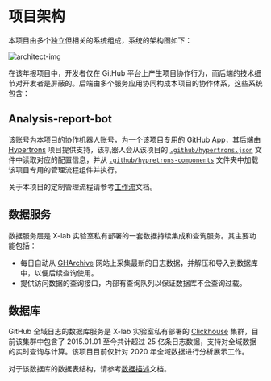 # 项目架构

本项目由多个独立但相关的系统组成，系统的架构图如下：

![architect-img](http://gar2020.opensource-service.cn/umlrenderer/github/X-lab2017/github-analysis-report-2020?path=docs/diagrams/architect.uml)

在该年报项目中，开发者仅在 GitHub 平台上产生项目协作行为，而后端的技术细节对开发者是屏蔽的。后端由多个服务应用协同构成本项目的协作体系，这些系统包含：

## Analysis-report-bot

该账号为本项目的协作机器人账号，为一个该项目专用的 GitHub App，其后端由 [Hypertrons](https://www.github.com/hypertrons/hypertrons) 项目提供支持，该机器人会从该项目的 [`.github/hypertrons.json`](https://github.com/X-lab2017/github-analysis-report-2020/blob/master/.github/hypertrons.json) 文件中读取对应的配置信息，并从 [`.github/hypretrons-components`](https://github.com/X-lab2017/github-analysis-report-2020/tree/master/.github/hypertrons-components) 文件夹中加载该项目专用的管理流程组件并执行。

关于本项目的定制管理流程请参考[工作流](./workflow.md)文档。

## 数据服务

数据服务层是 X-lab 实验室私有部署的一套数据持续集成和查询服务。其主要功能包括：

- 每日自动从 [GHArchive](https://www.gharchive.org/) 网站上采集最新的日志数据，并解压和导入到数据库中，以便后续查询使用。
- 提供访问数据的查询接口，内部有查询队列以保证数据库不会查询过载。

## 数据库

GitHub 全域日志的数据库服务是 X-lab 实验室私有部署的 [Clickhouse](https://clickhouse.tech/) 集群，目前该集群中包含了 2015.01.01 至今共计超过 25 亿条日志数据，支持对全域数据的实时查询与计算。该项目目前仅针对 2020 年全域数据进行分析展示工作。

对于该数据库的数据表结构，请参考[数据描述](./data.md)文档。

